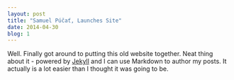 ```yaml
---
layout: post
title: "Samuel Púčať, Launches Site"
date: 2014-04-30
blog: 1
---
```


Well. Finally got around to putting this old website together. Neat thing about it - powered by [Jekyll](http://jekyllrb.com) and I can use Markdown to author my posts. It actually is a lot easier than I thought it was going to be.
